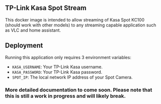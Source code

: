 ## TP-Link Kasa Spot Stream
This docker image is intended to allow streaming of Kasa Spot KC100 (should work with other models) to any streaming capable application such as VLC and home assistant.

## Deployment
Running this application only requires 3 environment variables:
- `KASA_USERNAME`: Your TP-Link Kasa username.
- `KASA_PASSWORD`: Your TP-Link Kasa password.
- `SPOT_IP`: The local network IP address of your Spot Camera.

### More detailed documentation to come soon. Please note that this is still a work in progress and will likely break.